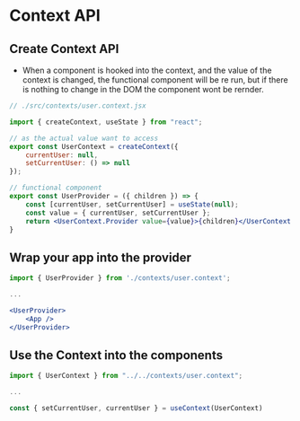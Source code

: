 # Context API

## Create Context API
- When a component is hooked into the context, and the value of the context is changed, the functional component will be re run, but if there is nothing  to change in the DOM the component wont be rernder.

```jsx
// ./src/contexts/user.context.jsx

import { createContext, useState } from "react";

// as the actual value want to access
export const UserContext = createContext({
    currentUser: null,
    setCurrentUser: () => null
});

// functional component
export const UserProvider = ({ children }) => {
    const [currentUser, setCurrentUser] = useState(null);
    const value = { currentUser, setCurrentUser };
    return <UserContext.Provider value={value}>{children}</UserContext.Provider>
}
```

## Wrap your app into the provider
```jsx
import { UserProvider } from './contexts/user.context';

...

<UserProvider>
    <App />
</UserProvider>
```

## Use the Context into the components
```jsx
import { UserContext } from "../../contexts/user.context";

...

const { setCurrentUser, currentUser } = useContext(UserContext)

```
